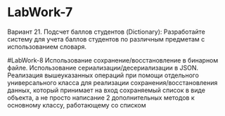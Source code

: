 # LabWork-7
Вариант 21.
Подсчет баллов студентов (Dictionary):
Разработайте систему для учета баллов студентов по различным предметам с использованием словаря.

#LabWork-8
Использование сохранение/восстановление в бинарном файле.
Использование сериализации/десериализации в JSON.
Реализация вышеуказанных операций при помощи отдельного универсального класса для реализации сохранения/восстановления данных, который принимает на вход сохраняемый список в виде объекта, а не просто написание 2 дополнительных методов к основному классу, работающему со списком
